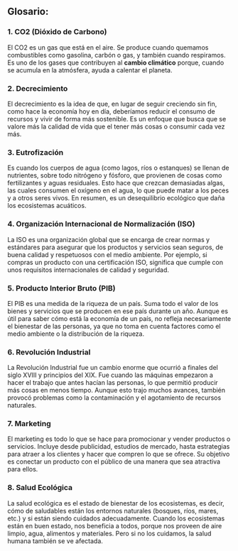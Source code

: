## **Glosario**:

### 1. **CO2 (Dióxido de Carbono)**  
El CO2 es un gas que está en el aire. Se produce cuando quemamos combustibles como gasolina, carbón o gas, y también cuando respiramos. Es uno de los gases que contribuyen al **cambio climático** porque, cuando se acumula en la atmósfera, ayuda a calentar el planeta.

### 2. **Decrecimiento**  
El decrecimiento es la idea de que, en lugar de seguir creciendo sin fin, como hace la economía hoy en día, deberíamos reducir el consumo de recursos y vivir de forma más sostenible. Es un enfoque que busca que se valore más la calidad de vida que el tener más cosas o consumir cada vez más.

### 3. **Eutrofización**  
Es cuando los cuerpos de agua (como lagos, ríos o estanques) se llenan de nutrientes, sobre todo nitrógeno y fósforo, que provienen de cosas como fertilizantes y aguas residuales. Esto hace que crezcan demasiadas algas, las cuales consumen el oxígeno en el agua, lo que puede matar a los peces y a otros seres vivos. En resumen, es un desequilibrio ecológico que daña los ecosistemas acuáticos.

### 4. **Organización Internacional de Normalización (ISO)**  
La ISO es una organización global que se encarga de crear normas y estándares para asegurar que los productos y servicios sean seguros, de buena calidad y respetuosos con el medio ambiente. Por ejemplo, si compras un producto con una certificación ISO, significa que cumple con unos requisitos internacionales de calidad y seguridad.

### 5. **Producto Interior Bruto (PIB)**  
El PIB es una medida de la riqueza de un país. Suma todo el valor de los bienes y servicios que se producen en ese país durante un año. Aunque es útil para saber cómo está la economía de un país, no refleja necesariamente el bienestar de las personas, ya que no toma en cuenta factores como el medio ambiente o la distribución de la riqueza.

### 6. **Revolución Industrial**  
La Revolución Industrial fue un cambio enorme que ocurrió a finales del siglo XVIII y principios del XIX. Fue cuando las máquinas empezaron a hacer el trabajo que antes hacían las personas, lo que permitió producir más cosas en menos tiempo. Aunque esto trajo muchos avances, también provocó problemas como la contaminación y el agotamiento de recursos naturales.

### 7. **Marketing**  
El marketing es todo lo que se hace para promocionar y vender productos o servicios. Incluye desde publicidad, estudios de mercado, hasta estrategias para atraer a los clientes y hacer que compren lo que se ofrece. Su objetivo es conectar un producto con el público de una manera que sea atractiva para ellos.

### 8. **Salud Ecológica**  
La salud ecológica es el estado de bienestar de los ecosistemas, es decir, cómo de saludables están los entornos naturales (bosques, ríos, mares, etc.) y si están siendo cuidados adecuadamente. Cuando los ecosistemas están en buen estado, nos beneficia a todos, porque nos proveen de aire limpio, agua, alimentos y materiales. Pero si no los cuidamos, la salud humana también se ve afectada.
